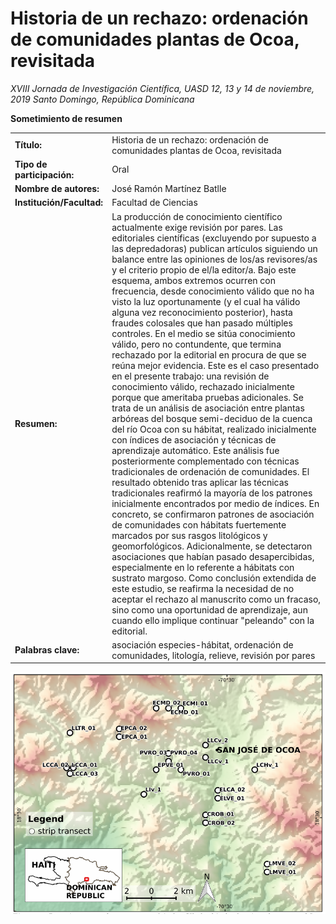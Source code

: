 # Historia de un rechazo: ordenación de comunidades plantas de Ocoa, revisitada

*XVIII Jornada de Investigación Científica, UASD*
*12, 13 y 14 de noviembre, 2019*
*Santo Domingo, República Dominicana*


**Sometimiento de resumen**

| | |
|:--|:-----------|
| **Título:** | Historia de un rechazo: ordenación de comunidades plantas de Ocoa, revisitada |
| **Tipo de participación:** | Oral |
| **Nombre de autores:** | José Ramón Martínez Batlle |
| **Institución/Facultad:** | Facultad de Ciencias |
| **Resumen:** | La producción de conocimiento científico actualmente exige revisión por pares. Las editoriales científicas (excluyendo por supuesto a las depredadoras) publican artículos siguiendo un balance entre las opiniones de los/as revisores/as y el criterio propio de el/la editor/a. Bajo este esquema, ambos extremos ocurren con frecuencia, desde conocimiento válido que no ha visto la luz oportunamente (y el cual ha válido alguna vez reconocimiento posterior), hasta fraudes colosales que han pasado múltiples controles. En el medio se sitúa conocimiento válido, pero no contundente, que termina rechazado por la editorial en procura de que se reúna mejor evidencia. Este es el caso presentado en el presente trabajo: una revisión de conocimiento válido, rechazado inicialmente porque que ameritaba pruebas adicionales. Se trata de un análisis de asociación entre plantas arbóreas del bosque semi-deciduo de la cuenca del río Ocoa con su hábitat, realizado inicialmente con índices de asociación y técnicas de aprendizaje automático. Este análisis fue posteriormente complementado con técnicas tradicionales de ordenación de comunidades. El resultado obtenido tras aplicar las técnicas tradicionales reafirmó la mayoría de los patrones inicialmente encontrados por medio de índices. En concreto, se confirmaron patrones de asociación de comunidades con hábitats fuertemente marcados por sus rasgos litológicos y geomorfológicos. Adicionalmente, se detectaron asociaciones que habían pasado desapercibidas, especialmente en lo referente a hábitats con sustrato margoso. Como conclusión extendida de este estudio, se reafirma la necesidad de no aceptar el rechazo al manuscrito como un fracaso, sino como una oportunidad de aprendizaje, aun cuando ello implique continuar "peleando" con la editorial. |
| **Palabras clave:** | asociación especies-hábitat, ordenación de comunidades, litología, relieve, revisión por pares |

![](mapa-transectos-ocoa.png)